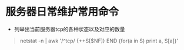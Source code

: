 # 服务器日常维护常用命令
* 列举出当前服务器tcp的各种状态以及对应的数量
> netstat -n | awk '/^tcp/ {++S[$NF]} END {for(a in S) print a, S[a]}'    